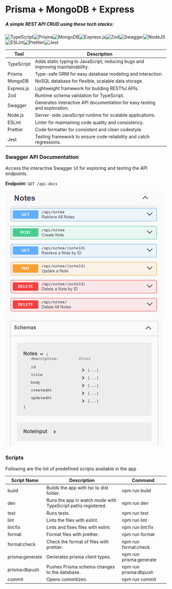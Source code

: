 # Prisma + MongoDB + Express

##### A simple REST API CRUD using these tech stacks:

![TypeScript](https://img.shields.io/badge/typescript-%23007ACC.svg?style=for-the-badge&logo=typescript&logoColor=white)![Prisma](https://img.shields.io/badge/Prisma-3982CE?style=for-the-badge&logo=Prisma&logoColor=white)![MongoDB](https://img.shields.io/badge/MongoDB-%234ea94b.svg?style=for-the-badge&logo=mongodb&logoColor=white)![Express.js](https://img.shields.io/badge/express.js-%23404d59.svg?style=for-the-badge&logo=express&logoColor=%2361DAFB)![Zod](https://img.shields.io/badge/zod-%233068b7.svg?style=for-the-badge&logo=zod&logoColor=white)![Swagger](https://img.shields.io/badge/-Swagger-%23Clojure?style=for-the-badge&logo=swagger&logoColor=white)![NodeJS](https://img.shields.io/badge/node.js-6DA55F?style=for-the-badge&logo=node.js&logoColor=white)![ESLint](https://img.shields.io/badge/ESLint-4B3263?style=for-the-badge&logo=eslint&logoColor=white)![Prettier](https://img.shields.io/badge/prettier-%23F7B93E.svg?style=for-the-badge&logo=prettier&logoColor=black)![Jest](https://img.shields.io/badge/-jest-%23C21325?style=for-the-badge&logo=jest&logoColor=white)

| Tool       | Description                                                                    |
| ---------- | ------------------------------------------------------------------------------ |
| TypeScript | Adds static typing to JavaScript, reducing bugs and improving maintainability. |
| Prisma     | Type-safe ORM for easy database modeling and interaction.                      |
| MongoDB    | NoSQL database for flexible, scalable data storage.                            |
| Express.js | Lightweight framework for building RESTful APIs.                               |
| Zod        | Runtime schema validation for TypeScript.                                      |
| Swagger    | Generates interactive API documentation for easy testing and exploration.      |
| Node.js    | Server-side JavaScript runtime for scalable applications.                      |
| ESLint     | Linter for maintaining code quality and consistency.                           |
| Prettier   | Code formatter for consistent and clean codestyle.                             |
| Jest       | Testing framework to ensure code reliability and catch regressions.            |

### Swagger API Documentation

Access the interactive Swagger UI for exploring and testing the API endpoints.

**Endpoint:**
`GET /api-docs`

![Endpoints Overview](./img/swagger-endpoints.png)![Schema Documentation](./img/swagger-schema.png)

### Scripts

Following are the list of predefined scripts available in the app

| Script Name     | Description                                                  | Command                 |
| --------------- | ------------------------------------------------------------ | ----------------------- |
| build           | Builds the app with tsc to dist folder.                      | npm run build           |
| dev             | Runs the app in watch mode with TypeScript paths registered. | npm run dev             |
| test            | Runs tests.                                                  | npm run test            |
| lint            | Lints the files with eslint.                                 | npm run lint            |
| lint:fix        | Lints and fixes files with eslint.                           | npm run lint:fix        |
| format          | Format files with prettier.                                  | npm run format          |
| format:check    | Check the format of files with prettier.                     | npm run format:check    |
| prisma:generate | Generates prisma client types.                               | npm run prisma:generate |
| prisma:dbpush   | Pushes Prisma schema changes to the database.                | npm run prisma:dbpush   |
| commit          | Opens commitizen.                                            | npm run commit          |
